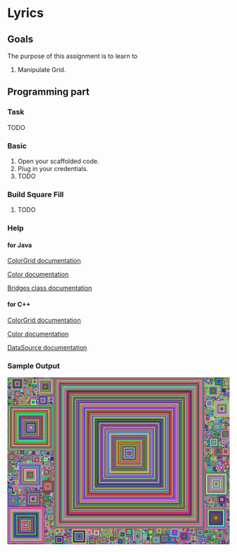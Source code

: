 Lyrics
======

Goals
-----

The purpose of this assignment is to learn to
1. Manipulate Grid.

Programming part
----------------

### Task

TODO

### Basic

1. Open your scaffolded code.
2. Plug in your credentials.
3. TODO 

### Build Square Fill 

1. TODO

### Help

#### for Java

[ColorGrid documentation](http://bridgesuncc.github.io/doc/java-api/current/html/classbridges_1_1base_1_1_color_grid.html)

[Color documentation](http://bridgesuncc.github.io/doc/java-api/current/html/classbridges_1_1base_1_1_color.html)

[Bridges class documentation](http://bridgesuncc.github.io/doc/java-api/current/html/namespacebridges_1_1base.html)

#### for C++

[ColorGrid documentation](http://bridgesuncc.github.io/doc/cxx-api/current/html/classbridges_1_1_color_grid.html)

[Color documentation](http://bridgesuncc.github.io/doc/cxx-api/current/html/classbridges_1_1_color.html)

[DataSource documentation](http://bridgesuncc.github.io/doc/cxx-api/current/html/namespacebridges_1_1_data_source.html#details)

### Sample Output
![Example](GridFillExample.png)
